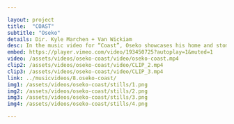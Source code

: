```yaml
---

layout: project
title:  "COAST"
subtitle: "Oseko"
details: Dir. Kyle Marchen + Van Wickiam
desc: In the music video for “Coast”, Oseko showcases his home and stomping grounds.<br><br>We float along for the ride, feeling the pulse of the quintessential Ontario bedroom community through the eyes of one of its resident artists.<br><br>Fun fact - during the shots of Oseko running through the rain, a tornado touched down a few blocks away. No word of a lie.<br>(if only we could have shot it). 
embed: https://player.vimeo.com/video/193450725?autoplay=1&muted=1
video: /assets/videos/oseko-coast/video/oseko-coast.mp4
clip2: /assets/videos/oseko-coast/video/CLIP_2.mp4
clip3: /assets/videos/oseko-coast/video/CLIP_3.mp4
link: ../musicvideos/8.oseko-coast/
img1: /assets/videos/oseko-coast/stills/1.png
img2: /assets/videos/oseko-coast/stills/2.png
img3: /assets/videos/oseko-coast/stills/3.png
img4: /assets/videos/oseko-coast/stills/4.png

---
```

